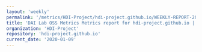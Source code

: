```yaml
---
layout: 'weekly'
permalink: '/metrics/HDI-Project/hdi-project.github.io/WEEKLY-REPORT-2020-01-09'
title: 'DAI Lab OSS Metrics Metrics report for hdi-project.github.io | WEEKLY-REPORT-2020-01-09'
organization: 'HDI-Project'
repository: 'hdi-project.github.io'
current_date: '2020-01-09'
---
```

